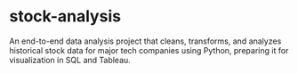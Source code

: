 # stock-analysis
An end-to-end data analysis project that cleans, transforms, and analyzes historical stock data for major tech companies using Python, preparing it for visualization in SQL and Tableau.
